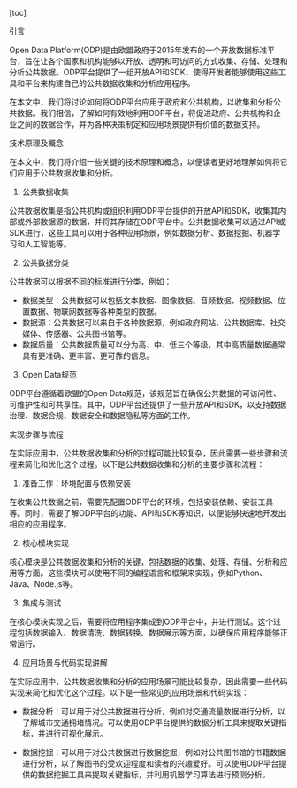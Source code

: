 
[toc]                    
                
                
引言

Open Data Platform(ODP)是由欧盟政府于2015年发布的一个开放数据标准平台，旨在让各个国家和机构能够以开放、透明和可访问的方式收集、存储、处理和分析公共数据。ODP平台提供了一组开放API和SDK，使得开发者能够使用这些工具和平台来构建自己的公共数据收集和分析应用程序。

在本文中，我们将讨论如何将ODP平台应用于政府和公共机构，以收集和分析公共数据。我们相信，了解如何有效地利用ODP平台，将促进政府、公共机构和企业之间的数据合作，并为各种决策制定和应用场景提供有价值的数据支持。

技术原理及概念

在本文中，我们将介绍一些关键的技术原理和概念，以便读者更好地理解如何将它们应用于公共数据收集和分析。

1. 公共数据收集

公共数据收集是指公共机构或组织利用ODP平台提供的开放API和SDK，收集其内部或外部数据源的数据，并将其存储在ODP平台中。公共数据收集可以通过API或SDK进行，这些工具可以用于各种应用场景，例如数据分析、数据挖掘、机器学习和人工智能等。

2. 公共数据分类

公共数据可以根据不同的标准进行分类，例如：

- 数据类型：公共数据可以包括文本数据、图像数据、音频数据、视频数据、位置数据、物联网数据等各种类型的数据。
- 数据源：公共数据可以来自于各种数据源，例如政府网站、公共数据库、社交媒体、传感器、公共图书馆等。
- 数据质量：公共数据质量可以分为高、中、低三个等级，其中高质量数据通常具有更准确、更丰富、更可靠的信息。

3. Open Data规范

ODP平台遵循着欧盟的Open Data规范，该规范旨在确保公共数据的可访问性、可维护性和可共享性。其中，ODP平台还提供了一些开放API和SDK，以支持数据治理、数据合规、数据安全和数据隐私等方面的工作。

实现步骤与流程

在实际应用中，公共数据收集和分析的过程可能比较复杂，因此需要一些步骤和流程来简化和优化这个过程。以下是公共数据收集和分析的主要步骤和流程：

1. 准备工作：环境配置与依赖安装

在收集公共数据之前，需要先配置ODP平台的环境，包括安装依赖、安装工具等。同时，需要了解ODP平台的功能、API和SDK等知识，以便能够快速地开发出相应的应用程序。

2. 核心模块实现

核心模块是公共数据收集和分析的关键，包括数据的收集、处理、存储、分析和应用等方面。这些模块可以使用不同的编程语言和框架来实现，例如Python、Java、Node.js等。

3. 集成与测试

在核心模块实现之后，需要将应用程序集成到ODP平台中，并进行测试。这个过程包括数据输入、数据清洗、数据转换、数据展示等方面，以确保应用程序能够正常运行。

4. 应用场景与代码实现讲解

在实际应用中，公共数据收集和分析的应用场景可能比较复杂，因此需要一些代码实现来简化和优化这个过程。以下是一些常见的应用场景和代码实现：

- 数据分析：可以用于对公共数据进行分析，例如对交通流量数据进行分析，以了解城市交通拥堵情况。可以使用ODP平台提供的数据分析工具来提取关键指标，并进行可视化展示。

- 数据挖掘：可以用于对公共数据进行数据挖掘，例如对公共图书馆的书籍数据进行分析，以了解图书的受欢迎程度和读者的兴趣爱好。可以使用ODP平台提供的数据挖掘工具来提取关键指标，并利用机器学习算法进行预测分析。

